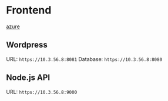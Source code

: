 # Frontend
[azure](https://dev.azure.com/anyvent/Frontend)

## Wordpress
URL: `https://10.3.56.8:8081`
Database: `https://10.3.56.8:8080`

## Node.js API
URL: `https://10.3.56.8:9000`
